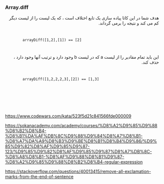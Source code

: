 <h3>Array.diff</h3>
<div dir="rtl">
هدف شما در این کاتا پیاده سازی یک تابع اختلاف است ، که یک لیست را از لیست دیگر کم می کند و نتیجه را برمی گرداند.
<br>
<code dir="ltr">
    <pre>
        arrayDiff([1,2],[1]) == [2]
    </pre>
</code>
این باید تمام مقادیر را از لیست a که در لیست b وجود دارد و ترتیب آنها وجود دارد ، حذف کند.


</div>
<code>
    <pre>
        arrayDiff([1,2,2,2,3],[2]) == [1,3]
    </pre>
</code>
<br>
<br>
<br>

https://www.codewars.com/kata/523f5d21c841566fde000009

https://sokanacademy.com/academy/courses/%D8%A2%D9%85%D9%88%D8%B2%D8%B4-%D8%B1%DA%AF%DB%8C%D9%88%D9%84%D8%A7%D8%B1-%D8%A7%DA%A9%D8%B3%D9%BE%D8%B1%D8%B4%D9%86/%D9%85%D9%82%D8%AF%D9%85%D9%87-123/%D9%85%D9%82%D8%AF%D9%85%D9%87%D8%A7%DB%8C-%D8%A8%D8%B1-%D8%AF%D9%88%D8%B1%D9%87-%D8%A2%D9%85%D9%88%D8%B2%D8%B4-regular-expression

https://stackoverflow.com/questions/40013415/remove-all-exclamation-marks-from-the-end-of-sentence